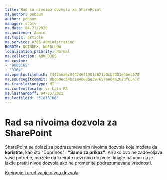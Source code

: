 ```yaml
---
title: Rad sa nivoima dozvola za SharePoint
ms.author: pebaum
author: pebaum
manager: scotv
ms.date: 04/21/2020
ms.audience: Admin
ms.topic: article
ms.service: o365-administration
ROBOTS: NOINDEX, NOFOLLOW
localization_priority: Normal
ms.collection: Adm_O365
ms.custom:
- "9000165"
- "3164"
ms.openlocfilehash: f447aea6c844746f1901382120cb4081e46ec578
ms.sourcegitcommit: 8bc60ec34bc1e40685e3976576e04a2623f63a7c
ms.translationtype: MT
ms.contentlocale: sr-Latn-RS
ms.lasthandoff: 04/15/2021
ms.locfileid: "51816106"
---
```

# <a name="working-with-sharepoint-permission-levels"></a>Rad sa nivoima dozvola za SharePoint

SharePoint se dolazi sa podrazumevanim nivoima dozvola koje možete da **koristite,** kao što "Doprinos" i **"Samo za prikaz"**. Ali ako ovo ne zadovoljava vaše potrebe, možete da kreirate novi nivo dozvole. Imajte na umu da je lakše pratiti nivoe dozvola ako ne promenite podrazumevane vrednosti.

[Kreiranje i uređivanje nivoa dozvola](https://docs.microsoft.com/sharepoint/how-to-create-and-edit-permission-levels)